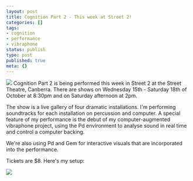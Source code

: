 ```yaml
---
layout: post
title: Cognition Part 2 - This week at Street 2!
categories: []
tags:
- cognition
- performance
- vibraphone
status: publish
type: post
published: true
meta: {}
---
```


[![](http://farm4.static.flickr.com/3248/2937121919_3b44c71c5c.jpg?v=0)](http://farm4.static.flickr.com/3248/2937121919_3b44c71c5c.jpg?v=0)
Cognition Part 2 is being performed this week in Street 2 at the Street Theatre, Canberra. There are shows on Wednesday 15th - Saturday 18th of October at 8:30pm and on Saturday afternoon at 2pm.



The show is a live gallery of four dramatic installations. I'm performing soundtracks for each installation on percussion and computer. A special feature of my performance is the debut of my computer-augmented vibraphone project, using the Pd environment to analyse sound in real time and control a computer backing.



We're also using Pd and Gem for interactive visuals that are incorporated into the performance.



Tickets are $8. Here's my setup:


[![](http://farm4.static.flickr.com/3056/2937928516_57c2d87d12.jpg?v=0)](http://farm4.static.flickr.com/3056/2937928516_57c2d87d12.jpg?v=0)
